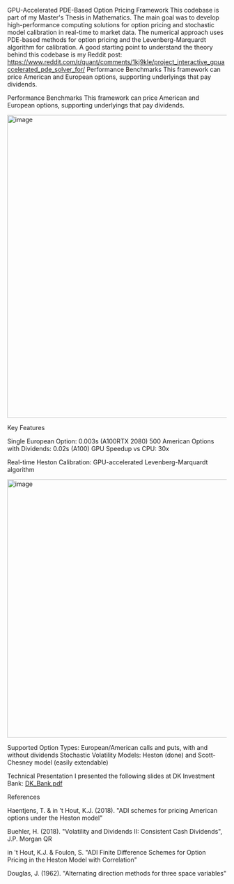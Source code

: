 GPU-Accelerated PDE-Based Option Pricing Framework
This codebase is part of my Master's Thesis in Mathematics. The main goal was to develop high-performance computing solutions for option pricing and stochastic model calibration in real-time to market data. The numerical approach uses PDE-based methods for option pricing and the Levenberg-Marquardt algorithm for calibration.
A good starting point to understand the theory behind this codebase is my Reddit post:
https://www.reddit.com/r/quant/comments/1kj9kle/project_interactive_gpuaccelerated_pde_solver_for/
Performance Benchmarks
This framework can price American and European options, supporting underlyings that pay dividends.



Performance Benchmarks
This framework can price American and European options, supporting underlyings that pay dividends.

<img width="972" height="694" alt="image" src="https://github.com/user-attachments/assets/c7a77b51-1c52-45e4-b804-f300c12e0069" />

Key Features

Single European Option: 0.003s (A100RTX 2080)
500 American Options with Dividends: 0.02s (A100)
GPU Speedup vs CPU: 30x


Real-time Heston Calibration: GPU-accelerated Levenberg-Marquardt algorithm

<img width="942" height="592" alt="image" src="https://github.com/user-attachments/assets/6448a156-499b-4e02-9605-5359ff94dc00" />


Supported Option Types: European/American calls and puts, with and without dividends
Stochastic Volatility Models: Heston (done) and Scott-Chesney model (easily extendable)

Technical Presentation
I presented the following slides at DK Investment Bank:
[DK_Bank.pdf](https://github.com/user-attachments/files/22441146/DK_Bank.pdf)


References

Haentjens, T. & in 't Hout, K.J. (2018). "ADI schemes for pricing American options under the Heston model"

Buehler, H. (2018). "Volatility and Dividends II: Consistent Cash Dividends", J.P. Morgan QR

in 't Hout, K.J. & Foulon, S. "ADI Finite Difference Schemes for Option Pricing in the Heston Model with Correlation"

Douglas, J. (1962). "Alternating direction methods for three space variables"



